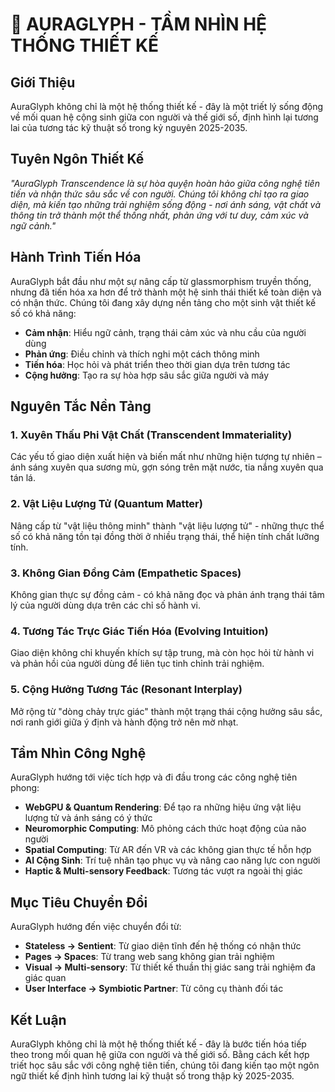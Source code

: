 # 🌌 AURAGLYPH - TẦM NHÌN HỆ THỐNG THIẾT KẾ

## Giới Thiệu

AuraGlyph không chỉ là một hệ thống thiết kế - đây là một triết lý sống động về mối quan hệ cộng sinh giữa con người và thế giới số, định hình lại tương lai của tương tác kỹ thuật số trong kỷ nguyên 2025-2035.

## Tuyên Ngôn Thiết Kế

*"AuraGlyph Transcendence là sự hòa quyện hoàn hảo giữa công nghệ tiên tiến và nhận thức sâu sắc về con người. Chúng tôi không chỉ tạo ra giao diện, mà kiến tạo những trải nghiệm sống động - nơi ánh sáng, vật chất và thông tin trở thành một thể thống nhất, phản ứng với tư duy, cảm xúc và ngữ cảnh."*

## Hành Trình Tiến Hóa

AuraGlyph bắt đầu như một sự nâng cấp từ glassmorphism truyền thống, nhưng đã tiến hóa xa hơn để trở thành một hệ sinh thái thiết kế toàn diện và có nhận thức. Chúng tôi đang xây dựng nền tảng cho một sinh vật thiết kế số có khả năng:

- **Cảm nhận**: Hiểu ngữ cảnh, trạng thái cảm xúc và nhu cầu của người dùng
- **Phản ứng**: Điều chỉnh và thích nghi một cách thông minh
- **Tiến hóa**: Học hỏi và phát triển theo thời gian dựa trên tương tác
- **Cộng hưởng**: Tạo ra sự hòa hợp sâu sắc giữa người và máy

## Nguyên Tắc Nền Tảng

### 1. Xuyên Thấu Phi Vật Chất (Transcendent Immateriality)
Các yếu tố giao diện xuất hiện và biến mất như những hiện tượng tự nhiên – ánh sáng xuyên qua sương mù, gợn sóng trên mặt nước, tia nắng xuyên qua tán lá.

### 2. Vật Liệu Lượng Tử (Quantum Matter)
Nâng cấp từ "vật liệu thông minh" thành "vật liệu lượng tử" - những thực thể số có khả năng tồn tại đồng thời ở nhiều trạng thái, thể hiện tính chất lưỡng tính.

### 3. Không Gian Đồng Cảm (Empathetic Spaces)
Không gian thực sự đồng cảm - có khả năng đọc và phản ánh trạng thái tâm lý của người dùng dựa trên các chỉ số hành vi.

### 4. Tương Tác Trực Giác Tiến Hóa (Evolving Intuition)
Giao diện không chỉ khuyến khích sự tập trung, mà còn học hỏi từ hành vi và phản hồi của người dùng để liên tục tinh chỉnh trải nghiệm.

### 5. Cộng Hưởng Tương Tác (Resonant Interplay)
Mở rộng từ "dòng chảy trực giác" thành một trạng thái cộng hưởng sâu sắc, nơi ranh giới giữa ý định và hành động trở nên mờ nhạt.

## Tầm Nhìn Công Nghệ

AuraGlyph hướng tới việc tích hợp và đi đầu trong các công nghệ tiên phong:

- **WebGPU & Quantum Rendering**: Để tạo ra những hiệu ứng vật liệu lượng tử và ánh sáng có ý thức
- **Neuromorphic Computing**: Mô phỏng cách thức hoạt động của não người
- **Spatial Computing**: Từ AR đến VR và các không gian thực tế hỗn hợp
- **AI Cộng Sinh**: Trí tuệ nhân tạo phục vụ và nâng cao năng lực con người
- **Haptic & Multi-sensory Feedback**: Tương tác vượt ra ngoài thị giác

## Mục Tiêu Chuyển Đổi

AuraGlyph hướng đến việc chuyển đổi từ:
- **Stateless → Sentient**: Từ giao diện tĩnh đến hệ thống có nhận thức
- **Pages → Spaces**: Từ trang web sang không gian trải nghiệm
- **Visual → Multi-sensory**: Từ thiết kế thuần thị giác sang trải nghiệm đa giác quan
- **User Interface → Symbiotic Partner**: Từ công cụ thành đối tác

## Kết Luận

AuraGlyph không chỉ là một hệ thống thiết kế - đây là bước tiến hóa tiếp theo trong mối quan hệ giữa con người và thế giới số. Bằng cách kết hợp triết học sâu sắc với công nghệ tiên tiến, chúng tôi đang kiến tạo một ngôn ngữ thiết kế định hình tương lai kỹ thuật số trong thập kỷ 2025-2035.